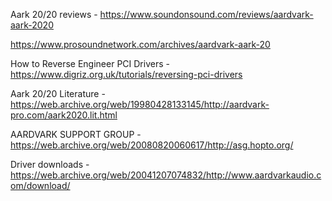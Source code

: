 Aark 20/20 reviews - https://www.soundonsound.com/reviews/aardvark-aark-2020

https://www.prosoundnetwork.com/archives/aardvark-aark-20

How to Reverse Engineer PCI Drivers - https://www.digriz.org.uk/tutorials/reversing-pci-drivers

Aark 20/20 Literature - https://web.archive.org/web/19980428133145/http://aardvark-pro.com/aark2020.lit.html

AARDVARK SUPPORT GROUP - 
https://web.archive.org/web/20080820060617/http://asg.hopto.org/

Driver downloads - https://web.archive.org/web/20041207074832/http://www.aardvarkaudio.com/download/
